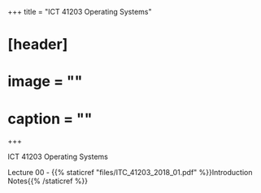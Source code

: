 +++
title = "ICT 41203 Operating Systems"

# [header]
# image = ""
# caption = ""
+++

ICT 41203 Operating Systems

Lecture 00 - {{% staticref "files/ITC_41203_2018_01.pdf" %}}Introduction Notes{{% /staticref %}}
